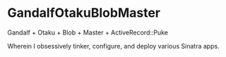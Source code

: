 GandalfOtakuBlobMaster
======================

Gandalf + Otaku + Blob + Master + ActiveRecord::Puke

Wherein I obsessively tinker, configure, and deploy various Sinatra apps.
